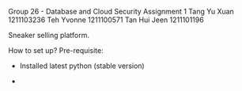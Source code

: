 Group 26 - Database and Cloud Security Assignment 1
Tang Yu Xuan 1211103236
Teh Yvonne 1211100571
Tan Hui Jeen 1211101196

Sneaker selling platform.

How to set up? 
Pre-requisite:
- Installed latest python (stable version)

- 
